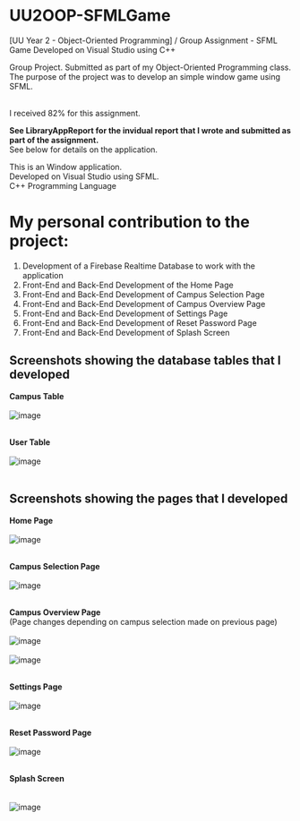 # UU2OOP-SFMLGame
[UU Year 2 - Object-Oriented Programming] / Group Assignment - SFML Game Developed on Visual Studio using C++

Group Project. Submitted as part of my Object-Oriented Programming class.
The purpose of the project was to develop an simple window game using SFML.

<br />I received 82% for this assignment.

**See LibraryAppReport for the invidual report that I wrote and submitted as part of the assignment.**<br />
See below for details on the application.

This is an Window application.<br />
Developed on Visual Studio using SFML.<br />
C++ Programming Language<br />

# My personal contribution to the project:
1. Development of a Firebase Realtime Database to work with the application
2. Front-End and Back-End Development of the Home Page
3. Front-End and Back-End Development of Campus Selection Page
4. Front-End and Back-End Development of Campus Overview Page
5. Front-End and Back-End Development of Settings Page
6. Front-End and Back-End Development of Reset Password Page
7. Front-End and Back-End Development of Splash Screen

## Screenshots showing the database tables that I developed
**Campus Table**<br /><br />
![image](https://user-images.githubusercontent.com/91070226/152444461-e07963ca-7bf7-49fb-bdec-e531f95a8232.png)<br /><br />

**User Table**<br /><br />
![image](https://user-images.githubusercontent.com/91070226/152444478-fced0147-6eab-42fe-808f-1230e22a7522.png)<br /><br />

## Screenshots showing the pages that I developed
**Home Page**<br /><br />
![image](https://user-images.githubusercontent.com/91070226/152442646-d0bbb6cf-4d02-48b4-8dcd-6b41fee2ae58.png)<br /><br />

**Campus Selection Page**<br /><br />
![image](https://user-images.githubusercontent.com/91070226/152444233-ebfe26d7-10a4-40e5-b7e1-e4a5dbba6bc3.png)<br /><br />

**Campus Overview Page**<br />
(Page changes depending on campus selection made on previous page)<br /><br />
![image](https://user-images.githubusercontent.com/91070226/152444250-2cb64538-283a-4745-98ad-1c172d2d147a.png)<br /><br />
![image](https://user-images.githubusercontent.com/91070226/152444259-f6e09a5f-d75d-46d5-aa05-41f63be50be2.png)<br /><br />

**Settings Page**<br /><br />
![image](https://user-images.githubusercontent.com/91070226/152444322-352b65cc-c87f-4758-96cf-3eff69a4b63e.png)<br /><br />

**Reset Password Page**<br /><br />
![image](https://user-images.githubusercontent.com/91070226/152444329-e607ad1a-cb69-422f-ad8d-50fcf78aaa04.png)<br /><br />

**Splash Screen**<br /><br /><br />
![image](https://user-images.githubusercontent.com/91070226/152444346-d7319a6f-26cd-44a9-9d02-5cd623edf3b4.png)<br /><br />

